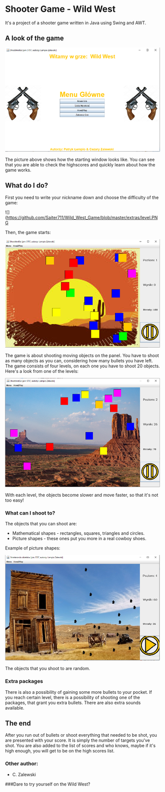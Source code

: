 # Shooter Game - Wild West

It's a project of a shooter game written in Java using Swing and AWT.


## A look of the game

![](https://github.com/Saiter711/Wild_West_Game/blob/master/extras/main.PNG)

The picture above shows how the starting window looks like.
You can see that you are able to check the highscores and quickly learn about how the game works.


## What do I do?
First you need to write your nickname down and choose the difficulty of the game:

![](https://github.com/Saiter711/Wild_West_Game/blob/master/extras/level.PNG

Then, the game starts:

![](https://github.com/Saiter711/Wild_West_Game/blob/master/extras/game.PNG)

The game is about shooting moving objects on the panel. You have to shoot as many objects as you can, considering how many bullets you have left.
The game consists of four levels, on each one you have to shoot 20 objects. Here's a look from one of the levels:

![](https://github.com/Saiter711/Wild_West_Game/blob/master/extras/game1.PNG)

With each level, the objects become slower and move faster, so that it's not too easy!


### What can I shoot to?

The objects that you can shoot are:
* Mathematical shapes - rectangles, squares, triangles and circles.
* Picture shapes - these ones put you more in a real cowboy shoes.

Example of picture shapes:

![](https://github.com/Saiter711/Wild_West_Game/blob/master/extras/game2.PNG)

The objects that you shoot to are random.


### Extra packages

There is also a possibility of gaining some more bullets to your pocket. If you reach certain level, there is a possibility of shooting one of the packages, that grant you extra bullets.
There are also extra sounds available.


## The end

After you run out of bullets or shoot everything that needed to be shot, you are presented with your score. It is simply the number of targets you've shot. 
You are also added to the list of scores and who knows, maybe if it's high enough, you will get to be on the high scores list.

### Other author:

* C. Zalewski


###Dare to try yourself on the Wild West?


